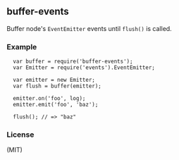 
## buffer-events

  Buffer node's `EventEmitter` events until `flush()` is called.

### Example

      var buffer = require('buffer-events');
      var Emitter = require('events').EventEmitter;

      var emitter = new Emitter;
      var flush = buffer(emitter);

      emitter.on('foo', log);
      emitter.emit('foo', 'baz');

      flush(); // => "baz"

### License

  (MIT)
